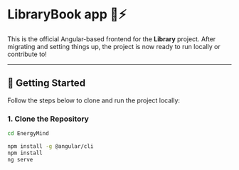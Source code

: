 # LibraryBook app 🌿⚡️

This is the official Angular-based frontend for the **Library** project. After migrating and setting things up, the project is now ready to run locally or contribute to!

---

## 🚀 Getting Started

Follow the steps below to clone and run the project locally:

### 1. Clone the Repository

```bash
cd EnergyMind

npm install -g @angular/cli
npm install
ng serve
